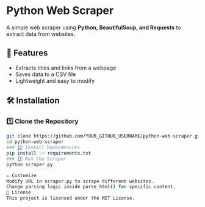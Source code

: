 # Python Web Scraper

A simple web scraper using **Python, BeautifulSoup, and Requests** to extract data from websites.

## 📌 Features
- Extracts titles and links from a webpage
- Saves data to a CSV file
- Lightweight and easy to modify

## 🛠 Installation

### 1️⃣ Clone the Repository
```sh
git clone https://github.com/YOUR_GITHUB_USERNAME/python-web-scraper.git
cd python-web-scraper
### 2️⃣ Install Dependencies
pip install -r requirements.txt
### 3️⃣ Run the Scraper
python scraper.py

✏️ Customize
Modify URL in scraper.py to scrape different websites.
Change parsing logic inside parse_html() for specific content.
📝 License
This project is licensed under the MIT License.
